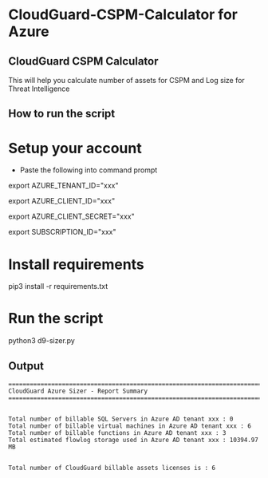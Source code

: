 # CloudGuard-CSPM-Calculator for Azure

## CloudGuard CSPM Calculator

This will help you calculate number of assets for CSPM and Log size for Threat Intelligence

## How to run the script

# Setup your account

- Paste the following into command prompt

export AZURE_TENANT_ID="xxx"

export AZURE_CLIENT_ID="xxx"

export AZURE_CLIENT_SECRET="xxx"

export SUBSCRIPTION_ID="xxx"

# Install requirements 

pip3 install -r requirements.txt

# Run the script

python3 d9-sizer.py

## Output


    ================================================================================================
    CloudGuard Azure Sizer - Report Summary
    ================================================================================================


    Total number of billable SQL Servers in Azure AD tenant xxx : 0
    Total number of billable virtual machines in Azure AD tenant xxx : 6
    Total number of billable functions in Azure AD tenant xxx : 3
    Total estimated flowlog storage used in Azure AD tenant xxx : 10394.97  MB


    Total number of CloudGuard billable assets licenses is : 6
